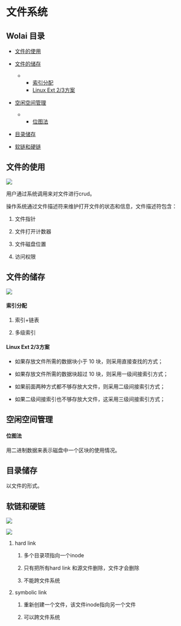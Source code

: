 # 文件系统

## Wolai 目录

*   [文件的使用](#文件的使用)

*   [文件的储存](#文件的储存)

    *   *   [索引分配](#索引分配)
        *   [Linux Ext 2/3方案](#linux-ext-23方案)

*   [空闲空间管理](#空闲空间管理)

    *   *   [位图法](#位图法)

*   [目录储存](#目录储存)

*   [软链和硬链](#软链和硬链)

## 文件的使用

![](https://pic1.zhimg.com/80/v2-bb6dc369fbf16afbdb088c6c7c26d9cc_1440w.jpg)

用户通过系统调用来对文件进行crud。

操作系统通过文件描述符来维护打开文件的状态和信息，文件描述符包含：

1.  文件指针

2.  文件打开计数器

3.  文件磁盘位置

4.  访问权限

## 文件的储存

![](https://pic4.zhimg.com/80/v2-e01c7af752461c0794a10f383dbe465b_1440w.jpg)

#### 索引分配

1.  索引+链表

2.  多级索引

#### Linux Ext 2/3方案

*   如果存放文件所需的数据块小于 10 块，则采用直接查找的方式；

*   如果存放文件所需的数据块超过 10 块，则采用一级间接索引方式；

*   如果前面两种方式都不够存放大文件，则采用二级间接索引方式；

*   如果二级间接索引也不够存放大文件，这采用三级间接索引方式；

## 空闲空间管理

#### 位图法

用二进制数据来表示磁盘中一个区块的使用情况。

## 目录储存

以文件的形式。

## 软链和硬链

![](https://pic4.zhimg.com/80/v2-7cf8cec396a66dca2dd1fcd6dadab537_1440w.jpg)

![](https://pic3.zhimg.com/80/v2-5606413e1b5d2c727399711d347617a2_1440w.jpg)

1.  hard link

    1.  多个目录项指向一个inode

    2.  只有把所有hard link 和源文件删除，文件才会删除

    3.  不能跨文件系统

2.  symbolic link

    1.  重新创建一个文件，该文件inode指向另一个文件

    2.  可以跨文件系统
